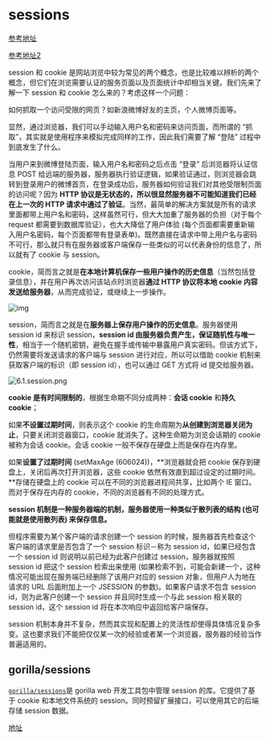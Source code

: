# sessions

[参考地址](https://learnku.com/docs/build-web-application-with-golang/061-session-and-cookie/3189)

[参考地址2](https://juejin.cn/post/6844903892757512205)

session 和 cookie 是网站浏览中较为常见的两个概念，也是比较难以辨析的两个概念，但它们在浏览需要认证的服务页面以及页面统计中却相当关键。我们先来了解一下 session 和 cookie 怎么来的？考虑这样一个问题：

如何抓取一个访问受限的网页？如新浪微博好友的主页，个人微博页面等。

显然，通过浏览器，我们可以手动输入用户名和密码来访问页面，而所谓的 “抓取”，其实就是使用程序来模拟完成同样的工作，因此我们需要了解 “登陆” 过程中到底发生了什么。

当用户来到微博登陆页面，输入用户名和密码之后点击 “登录” 后浏览器将认证信息 POST 给远端的服务器，服务器执行验证逻辑，如果验证通过，则浏览器会跳转到登录用户的微博首页，在登录成功后，服务器如何验证我们对其他受限制页面的访问呢？因为 **HTTP 协议是无状态的，所以很显然服务器不可能知道我们已经在上一次的 HTTP 请求中通过了验证**。当然，最简单的解决方案就是所有的请求里面都带上用户名和密码，这样虽然可行，但大大加重了服务器的负担（对于每个 request 都需要到数据库验证），也大大降低了用户体验 (每个页面都需要重新输入用户名密码，每个页面都带有登录表单)。既然直接在请求中带上用户名与密码不可行，那么就只有在服务器或客户端保存一些类似的可以代表身份的信息了，所以就有了 cookie 与 session。

cookie，简而言之就是**在本地计算机保存一些用户操作的历史信息**（当然包括登录信息），并在用户再次访问该站点时浏览器**通过 HTTP 协议将本地 cookie 内容发送给服务器**，从而完成验证，或继续上一步操作。

![img](https://cdn.learnku.com/build-web-application-with-golang/images/6.1.cookie2.png?raw=true)

session，简而言之就是在**服务器上保存用户操作的历史信息**。服务器使用 session id 来标识 session，**session id 由服务器负责产生，保证随机性与唯一性**，相当于一个随机密钥，避免在握手或传输中暴露用户真实密码。但该方式下，仍然需要将发送请求的客户端与 session 进行对应，所以可以借助 cookie 机制来获取客户端的标识（即 session id），也可以通过 GET 方式将 id 提交给服务器。

![6.1.session.png](https://cdn.learnku.com/build-web-application-with-golang/images/6.1.session.png?raw=true)

**cookie 是有时间限制的**，根据生命期不同分成两种：**会话 cookie** 和**持久 cookie**；

如果**不设置过期时间**，则表示这个 cookie 的生命周期为**从创建到浏览器关闭为止**，只要关闭浏览器窗口，cookie 就消失了。这种生命期为浏览会话期的 cookie 被称为会话 cookie。会话 cookie 一般不保存在硬盘上而是保存在内存里。

如果**设置了过期时间** (setMaxAge (606024))，**浏览器就会把 cookie 保存到硬盘上，关闭后再次打开浏览器，这些 cookie 依然有效直到超过设定的过期时间。**存储在硬盘上的 cookie 可以在不同的浏览器进程间共享，比如两个 IE 窗口。而对于保存在内存的 cookie，不同的浏览器有不同的处理方式。

**session 机制是一种服务器端的机制，服务器使用一种类似于散列表的结构 (也可能就是使用散列表) 来保存信息。**

但程序需要为某个客户端的请求创建一个 session 的时候，服务器首先检查这个客户端的请求里是否包含了一个 session 标识－称为 session id，如果已经包含一个 session id 则说明以前已经为此客户创建过 session，服务器就按照 session id 把这个 session 检索出来使用 (如果检索不到，可能会新建一个，这种情况可能出现在服务端已经删除了该用户对应的 session 对象，但用户人为地在请求的 URL 后面附加上一个 JSESSION 的参数)。如果客户请求不包含 session id，则为此客户创建一个 session 并且同时生成一个与此 session 相关联的 session id，这个 session id 将在本次响应中返回给客户端保存。

session 机制本身并不复杂，然而其实现和配置上的灵活性却使得具体情况复杂多变。这也要求我们不能把仅仅某一次的经验或者某一个浏览器，服务器的经验当作普遍适用的。

## gorilla/sessions

[`gorilla/sessions`](https://link.juejin.cn/?target=https%3A%2F%2Fgithub.com%2Fgorilla%2Fsessions)是 gorilla web 开发工具包中管理 session 的库。它提供了基于 cookie 和本地文件系统的 session。同时预留扩展接口，可以使用其它的后端存储 session 数据。

[地址](https://juejin.cn/post/6989043108012884004)

